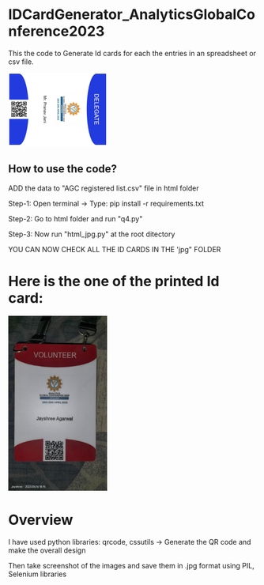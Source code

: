 # IDCardGenerator_AnalyticsGlobalConference2023
This the code to Generate Id cards for each the entries in an spreadsheet or csv file.

<img src="jpg/D177.jpg" width=200>

## How to use the code?

ADD the data to "AGC registered list.csv" file in html folder 

Step-1: Open terminal -> Type: pip install -r requirements.txt

Step-2: Go to html folder and run "q4.py"

Step-3: Now run "html_jpg.py" at the root ditectory

YOU CAN NOW CHECK ALL THE ID CARDS IN THE 'jpg" FOLDER

# Here is the one of the printed Id card:
<img src="jpg/image_6487327.JPG" width=200>

# Overview
I have used python libraries: qrcode, cssutils -> Generate the QR code and make the overall design

Then take screenshot of the images and save them in .jpg format using PIL, Selenium libraries
#
